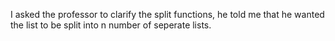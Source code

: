 I asked the professor to clarify the split functions, he told me that he wanted the list to be split into n number of seperate lists.
